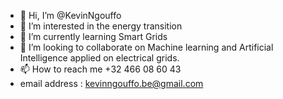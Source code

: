 - 👋 Hi, I’m @KevinNgouffo
- 👀 I’m interested in the energy transition
- 🌱 I’m currently learning Smart Grids 
- 💞️ I’m looking to collaborate on Machine learning and Artificial Intelligence applied on electrical grids.
- 📫 How to reach me +32 466 08 60 43
- email address : kevinngouffo.be@gmail.com

<!---
KevinNgouffo/KevinNgouffo is a ✨ special ✨ repository because its `README.md` (this file) appears on your GitHub profile.
You can click the Preview link to take a look at your changes.
--->
